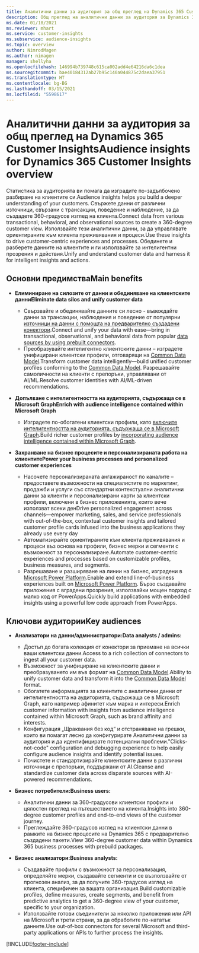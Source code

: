 ```yaml
---
title: Аналитични данни за аудитория за общ преглед на Dynamics 365 Customer Insights
description: Общ преглед на аналитични данни за аудитория за Dynamics 365 Customer Insights.
ms.date: 01/18/2021
ms.reviewer: mhart
ms.service: customer-insights
ms.subservice: audience-insights
ms.topic: overview
author: NimrodMagen
ms.author: nimagen
manager: shellyha
ms.openlocfilehash: 146994b739748c615ca002add4e64216da6c1dea
ms.sourcegitcommit: bae40184312ab27b95c140a044875c2daea37951
ms.translationtype: HT
ms.contentlocale: bg-BG
ms.lasthandoff: 03/15/2021
ms.locfileid: "5598617"
---
```

# <a name="audience-insights-for-dynamics-365-customer-insights-overview"></a><span data-ttu-id="36bf1-103">Аналитични данни за аудитория за общ преглед на Dynamics 365 Customer Insights</span><span class="sxs-lookup"><span data-stu-id="36bf1-103">Audience insights for Dynamics 365 Customer Insights overview</span></span>

<span data-ttu-id="36bf1-104">Статистика за аудиторията ви помага да изградите по-задълбочено разбиране на клиентите си.</span><span class="sxs-lookup"><span data-stu-id="36bf1-104">Audience insights helps you build a deeper understanding of your customers.</span></span> <span data-ttu-id="36bf1-105">Свържете данни от различни източници, свързани с трансакции, поведение и наблюдение, за да създадете 360-градусов изглед на клиента.</span><span class="sxs-lookup"><span data-stu-id="36bf1-105">Connect data from various transactional, behavioral, and observational sources to create a 360-degree customer view.</span></span> <span data-ttu-id="36bf1-106">Използвайте тези аналитични данни, за да управлявате ориентираните към клиента преживявания и процеси.</span><span class="sxs-lookup"><span data-stu-id="36bf1-106">Use these insights to drive customer-centric experiences and processes.</span></span> <span data-ttu-id="36bf1-107">Обединете и разберете данните на клиентите и ги използвайте за интелигентни прозрения и действия.</span><span class="sxs-lookup"><span data-stu-id="36bf1-107">Unify and understand customer data and harness it for intelligent insights and actions.</span></span>

## <a name="main-benefits"></a><span data-ttu-id="36bf1-108">Основни предимства</span><span class="sxs-lookup"><span data-stu-id="36bf1-108">Main benefits</span></span> 

- <span data-ttu-id="36bf1-109">**Елиминиране на силозите от данни и обединяване на клиентските данни**</span><span class="sxs-lookup"><span data-stu-id="36bf1-109">**Eliminate data silos and unify customer data**</span></span>

  - <span data-ttu-id="36bf1-110">Свързвайте и обединявайте данните си лесно - въвеждайте данни за трансакции, наблюдения и поведение от популярни [източници на данни с помощта на предварително създадени конектори](data-sources.md).</span><span class="sxs-lookup"><span data-stu-id="36bf1-110">Connect and unify your data with ease—bring in transactional, observational, and behavioral data from popular [data sources by using prebuilt connectors](data-sources.md).</span></span>
  - <span data-ttu-id="36bf1-111">Преобразувайте интелигентно клиентските данни – изградете унифицирани клиентски профили, отговарящи на [Common Data Model](/common-data-model/).</span><span class="sxs-lookup"><span data-stu-id="36bf1-111">Transform customer data intelligently—build unified customer profiles conforming to the [Common Data Model](/common-data-model/).</span></span> <span data-ttu-id="36bf1-112">Разрешавайте самоличности на клиенти с препоръки, управлявани от AI/ML.</span><span class="sxs-lookup"><span data-stu-id="36bf1-112">Resolve customer identities with AI/ML-driven recommendations.</span></span>

- <span data-ttu-id="36bf1-113">**Допълване с интелигентността на аудиторията, съдържаща се в Microsoft Graph**</span><span class="sxs-lookup"><span data-stu-id="36bf1-113">**Enrich with audience intelligence contained within Microsoft Graph**</span></span>

  - <span data-ttu-id="36bf1-114">Изградете по-обогатени клиентски профили, като [включите интелигентността на аудиторията, съдържаща се в Microsoft Graph](enrichment-microsoft-graph.md).</span><span class="sxs-lookup"><span data-stu-id="36bf1-114">Build richer customer profiles by [incorporating audience intelligence contained within Microsoft Graph](enrichment-microsoft-graph.md).</span></span>  

- <span data-ttu-id="36bf1-115">**Захранване на бизнес процесите и персонализираната работа на клиентите**</span><span class="sxs-lookup"><span data-stu-id="36bf1-115">**Power your business processes and personalized customer experiences**</span></span>

  - <span data-ttu-id="36bf1-116">Насочете персонализираната ангажираност по каналите – предоставете възможности на специалистите по маркетинг, продажби и услуги със стандартни контекстуални аналитични данни за клиенти и персонализирани карти за клиентски профили, включени в бизнес приложенията, които вече използват всеки ден</span><span class="sxs-lookup"><span data-stu-id="36bf1-116">Drive personalized engagement across channels—empower marketing, sales, and service professionals with out-of-the-box, contextual customer insights and tailored customer profile cards infused into the business applications they already use every day</span></span>
  - <span data-ttu-id="36bf1-117">Автоматизирайте ориентираните към клиента преживявания и процеси въз основа на профили, бизнес мерки и сегменти с възможност за персонализиране.</span><span class="sxs-lookup"><span data-stu-id="36bf1-117">Automate customer-centric experiences and processes based on customizable profiles, business measures, and segments.</span></span>
  - <span data-ttu-id="36bf1-118">Разрешаване и разширяване на линии на бизнес, изградени в [Microsoft Power Platform](https://powerplatform.microsoft.com/).</span><span class="sxs-lookup"><span data-stu-id="36bf1-118">Enable and extend line-of-business experiences built on [Microsoft Power Platform](https://powerplatform.microsoft.com/).</span></span> <span data-ttu-id="36bf1-119">Бързо създавайте приложения с вградени прозрения, използвайки мощен подход с малко код от PowerApps.</span><span class="sxs-lookup"><span data-stu-id="36bf1-119">Quickly build applications with embedded insights using a powerful low code approach from PowerApps.</span></span>  

## <a name="key-audiences"></a><span data-ttu-id="36bf1-120">Ключови аудитории</span><span class="sxs-lookup"><span data-stu-id="36bf1-120">Key audiences</span></span>

- <span data-ttu-id="36bf1-121">**Анализатори на данни/администратори:**</span><span class="sxs-lookup"><span data-stu-id="36bf1-121">**Data analysts / admins:**</span></span>

  - <span data-ttu-id="36bf1-122">Достъп до богата колекция от конектори за приемане на всички ваши клиентски данни.</span><span class="sxs-lookup"><span data-stu-id="36bf1-122">Access to a rich collection of connectors to ingest all your customer data.</span></span>
  - <span data-ttu-id="36bf1-123">Възможност за унифициране на клиентските данни и преобразуването им във формат на [Common Data Model](/common-data-model/).</span><span class="sxs-lookup"><span data-stu-id="36bf1-123">Ability to unify customer data and transform it into the [Common Data Model](/common-data-model/) format.</span></span>
  - <span data-ttu-id="36bf1-124">Обогатете информацията за клиентите с аналитични данни от интелигентността на аудиторията, съдържаща се в Microsoft Graph, като например афинитет към марка и интереси.</span><span class="sxs-lookup"><span data-stu-id="36bf1-124">Enrich customer information with insights from audience intelligence contained within Microsoft Graph, such as brand affinity and interests.</span></span>
  - <span data-ttu-id="36bf1-125">Конфигурация „Щраквания без код“ и отстраняване на грешки, които ви помагат лесно да конфигурирате Аналитични данни за аудитория и да идентифицирате потенциални проблеми.</span><span class="sxs-lookup"><span data-stu-id="36bf1-125">"Clicks-not-code" configuration and debugging experience to help easily configure audience insights and identify potential issues.</span></span>
  - <span data-ttu-id="36bf1-126">Почистете и стандартизирайте клиентските данни в различни източници с препоръки, поддържани от AI.</span><span class="sxs-lookup"><span data-stu-id="36bf1-126">Cleanse and standardize customer data across disparate sources with AI-powered recommendations.</span></span>  

- <span data-ttu-id="36bf1-127">**Бизнес потребители:**</span><span class="sxs-lookup"><span data-stu-id="36bf1-127">**Business users:**</span></span>

  - <span data-ttu-id="36bf1-128">Аналитични данни за 360-градусови клиентски профили и цялостен преглед на пътешествието на клиента.</span><span class="sxs-lookup"><span data-stu-id="36bf1-128">Insights into 360-degree customer profiles and end-to-end views of the customer journey.</span></span>
  - <span data-ttu-id="36bf1-129">Преглеждайте 360-градусов изглед на клиентски данни в рамките на бизнес процесите на Dynamics 365 с предварително създадени пакети.</span><span class="sxs-lookup"><span data-stu-id="36bf1-129">View 360-degree customer data within Dynamics 365 business processes with prebuild packages.</span></span>

- <span data-ttu-id="36bf1-130">**Бизнес анализатори:**</span><span class="sxs-lookup"><span data-stu-id="36bf1-130">**Business analysts:**</span></span>

  - <span data-ttu-id="36bf1-131">Създавайте профили с възможност за персонализация, определяйте мерки, създавайте сегменти и се възползвайте от прогнозен анализ, за да получите 360-градусов изглед на клиента, специфичен за вашата организация.</span><span class="sxs-lookup"><span data-stu-id="36bf1-131">Build customizable profiles, define measures, create segments, and benefit from predictive analytics to get a 360-degree view of your customer, specific to your organization.</span></span>  
  - <span data-ttu-id="36bf1-132">Използвайте готови съединители за няколко приложения или API на Microsoft и трети страни, за да обработите по-нататък данните.</span><span class="sxs-lookup"><span data-stu-id="36bf1-132">Use out-of-box connectors for several Microsoft and third-party applications or APIs to further process the insights.</span></span>


[!INCLUDE[footer-include](../includes/footer-banner.md)]